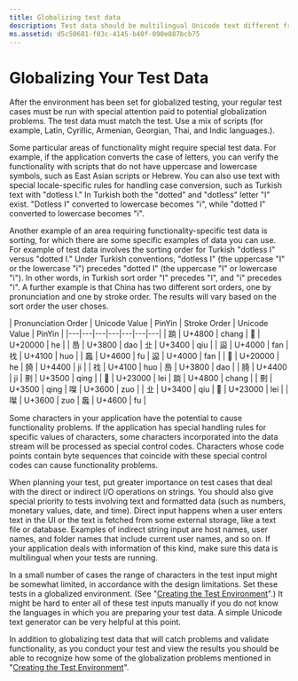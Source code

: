 ```yaml
---
title: Globalizing test data
description: Test data should be multilingual Unicode text different from the system locale. Use mixed scripts or Unicode-only text to discover codepage dependencies.
ms.assetid: d5c50681-f03c-4145-b40f-090e887bcb75
---
```


# Globalizing Your Test Data

After the environment has been set for globalized testing, your regular test cases must be run with special attention paid to potential globalization problems.
The test data must match the test.
Use a mix of scripts (for example, Latin, Cyrillic, Armenian, Georgian, Thai, and Indic languages.).

Some particular areas of functionality might require special test data.
For example, if the application converts the case of letters, you can verify the functionality with scripts that do not have uppercase and lowercase symbols, such as East Asian scripts or Hebrew.
You can also use text with special locale-specific rules for handling case conversion, such as Turkish text with "dotless I."
In Turkish both the "dotted" and "dotless" letter "I" exist.
"Dotless I" converted to lowercase becomes "i", while "dotted I" converted to lowercase becomes "i".

Another example of an area requiring functionality-specific test data is sorting, for which there are some specific examples of data you can use.
For example of test data involves the sorting order for Turkish "dotless I" versus "dotted I."
Under Turkish conventions, "dotless I" (the uppercase "I" or the lowercase "i") precedes "dotted I" (the uppercase "I" or lowercase "i").
In other words, in Turkish sort order "I" precedes "I", and "i" precedes "i".
A further example is that China has two different sort orders, one by pronunciation and one by stroke order.
The results will vary based on the sort order the user choses.

| Pronunciation Order | Unicode Value | PinYin | Stroke Order | Unicode Value | PinYin |
|---|---|---|---|---|---|---|
| 䠀 | U+4800  | chang | 𠀀 | U+20000 | he |
| 㠀 | U+3800  | dao   | 㐀 | U+3400  | qiu |
| 䀀 | U+4000  | fan   | 䄀 | U+4100  | huo |
| 䘀 | U+4600  | fu    | 䀀 | U+4000  | fan |
| 𠀀 | U+20000 | he    | 䐀 | U+4400  | ji |
| 䄀 | U+4100  | huo   | 㠀 | U+3800  | dao |
| 䐀 | U+4400  | ji    | 㔀 | U+3500  | qing |
| 𣀀 | U+23000 | lei   | 䠀 | U+4800  | chang |
| 㔀 | U+3500  | qing  | 㘀 | U+3600  | zuo |
| 㐀 | U+3400  | qiu   | 𣀀 | U+23000 | lei |
| 㘀 | U+3600  | zuo   | 䘀 | U+4600  | fu |

Some characters in your application have the potential to cause functionality problems.
If the application has special handling rules for specific values of characters, some characters incorporated into the data stream will be processed as special control codes.
Characters whose code points contain byte sequences that coincide with these special control codes can cause functionality problems.

When planning your test, put greater importance on test cases that deal with the direct or indirect I/O operations on strings.
You should also give special priority to tests involving text and formatted data (such as numbers, monetary values, date, and time).
Direct input happens when a user enters text in the UI or the text is fetched from some external storage, like a text file or database.
Examples of indirect string input are host names, user names, and folder names that include current user names, and so on.
If your application deals with information of this kind, make sure this data is multilingual when your tests are running.

In a small number of cases the range of characters in the test input might be somewhat limited, in accordance with the design limitations.
Set these tests in a globalized environment. (See "[Creating the Test Environment](creating-the-test-environment.md)".)
It might be hard to enter all of these test inputs manually if you do not know the languages in which you are preparing your test data.
A simple Unicode text generator can be very helpful at this point.

In addition to globalizing test data that will catch problems and validate functionality, as you conduct your test and view the results you should be able to recognize how some of the globalization problems mentioned in "[Creating the Test Environment](creating-the-test-environment.md)".
